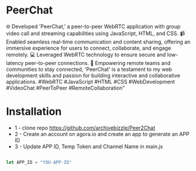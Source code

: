 # PeerChat

🌐 Developed 'PeerChat,' a peer-to-peer WebRTC application with group video call and streaming capabilities using JavaScript, HTML, and CSS. 📹 Enabled seamless real-time communication and content sharing, offering an immersive experience for users to connect, collaborate, and engage remotely. 💻 Leveraged WebRTC technology to ensure secure and low-latency peer-to-peer connections. 🚀 Empowering remote teams and communities to stay connected, 'PeerChat' is a testament to my web development skills and passion for building interactive and collaborative applications. #WebRTC #JavaScript #HTML #CSS #WebDevelopment #VideoChat #PeerToPeer #RemoteCollaboration"

# Installation
* 1 - clone repo https://github.com/archivebizzle/Peer2Chat
* 2 - Create an account on agora.io and create an app to generate an APP ID
* 3 - Update APP ID, Temp Token and Channel Name in main.js
```javascript

let APP_ID = "YOU-APP-ID"

```




